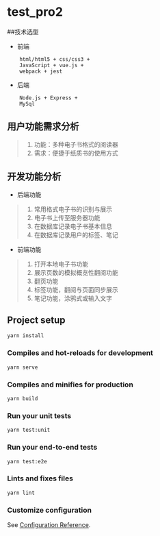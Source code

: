 # test_pro2
##技术选型
* 前端
```angular2html
    html/html5 + css/css3 + 
    JavaScript + vue.js + 
    webpack + jest
``` 

* 后端
```angular2html
    Node.js + Express +
    MySql
```

## 用户功能需求分析
> 1. 功能：多种电子书格式的阅读器
> 2. 需求：便捷于纸质书的使用方式

## 开发功能分析
* 后端功能
> 1. 常用格式电子书的识别与展示
> 2. 电子书上传至服务器功能
> 3. 在数据库记录电子书基本信息
> 4. 在数据库记录用户的标签、笔记
* 前端功能
> 1. 打开本地电子书功能
> 2. 展示页数的模拟概览性翻阅功能
> 3. 翻页功能
> 4. 标签功能，翻阅与页面同步展示
> 5. 笔记功能，涂鸦式或输入文字



## Project setup
```
yarn install
```

### Compiles and hot-reloads for development
```
yarn serve
```

### Compiles and minifies for production
```
yarn build
```

### Run your unit tests
```
yarn test:unit
```

### Run your end-to-end tests
```
yarn test:e2e
```

### Lints and fixes files
```
yarn lint
```

### Customize configuration
See [Configuration Reference](https://cli.vuejs.org/config/).

